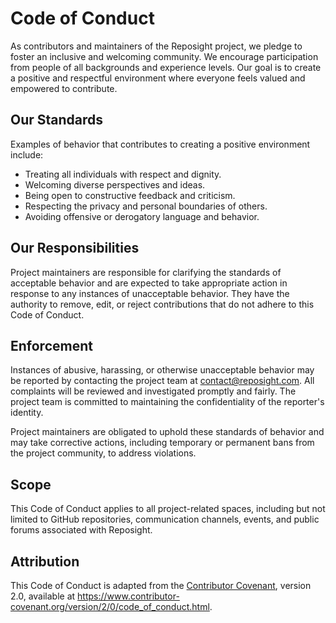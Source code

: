 # Code of Conduct

As contributors and maintainers of the Reposight project, we pledge to foster an inclusive and welcoming community. We encourage participation from people of all backgrounds and experience levels. Our goal is to create a positive and respectful environment where everyone feels valued and empowered to contribute.

## Our Standards

Examples of behavior that contributes to creating a positive environment include:

- Treating all individuals with respect and dignity.
- Welcoming diverse perspectives and ideas.
- Being open to constructive feedback and criticism.
- Respecting the privacy and personal boundaries of others.
- Avoiding offensive or derogatory language and behavior.

## Our Responsibilities

Project maintainers are responsible for clarifying the standards of acceptable behavior and are expected to take appropriate action in response to any instances of unacceptable behavior. They have the authority to remove, edit, or reject contributions that do not adhere to this Code of Conduct.

## Enforcement

Instances of abusive, harassing, or otherwise unacceptable behavior may be reported by contacting the project team at [contact@reposight.com](mailto:contact@reposight.com). All complaints will be reviewed and investigated promptly and fairly. The project team is committed to maintaining the confidentiality of the reporter's identity. 

Project maintainers are obligated to uphold these standards of behavior and may take corrective actions, including temporary or permanent bans from the project community, to address violations.

## Scope

This Code of Conduct applies to all project-related spaces, including but not limited to GitHub repositories, communication channels, events, and public forums associated with Reposight.

## Attribution

This Code of Conduct is adapted from the [Contributor Covenant](https://www.contributor-covenant.org/version/2/0/code_of_conduct.html), version 2.0, available at https://www.contributor-covenant.org/version/2/0/code_of_conduct.html.
